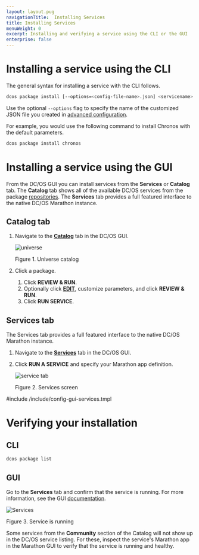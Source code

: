 ```yaml
---
layout: layout.pug
navigationTitle:  Installing Services
title: Installing Services
menuWeight: 0
excerpt: Installing and verifying a service using the CLI or the GUI
enterprise: false
---
```


# Installing a service using the CLI

The general syntax for installing a service with the CLI follows.

```bash
dcos package install [--options=<config-file-name>.json] <servicename>
```

Use the optional `--options` flag to specify the name of the customized JSON file you created in [advanced configuration](/1.12/deploying-services/config-universe-service/).

For example, you would use the following command to install Chronos with the default parameters.

```bash
dcos package install chronos
```

# Installing a service using the GUI

From the DC/OS GUI you can install services from the **Services** or **Catalog** tab. The **Catalog** tab shows all of the available DC/OS services from the package [repositories](/1.12/administering-clusters/repo/). The **Services** tab provides a full featured interface to the native DC/OS Marathon instance.


## Catalog tab

1.  Navigate to the [**Catalog**](/1.12/gui/catalog/) tab in the DC/OS GUI.

    ![universe](/1.12/img/GUI-Catalog-Main_View-1_12.png)

    Figure 1. Universe catalog

2.  Click a package.
    1. Click **REVIEW & RUN**.
    2. Optionally click [**EDIT**](/1.12/deploying-services/config-universe-service/), customize parameters, and click **REVIEW & RUN**.
    3. Click **RUN SERVICE**.

## Services tab
The Services tab provides a full featured interface to the native DC/OS Marathon instance.

1.  Navigate to the [**Services**](/1.12/gui/services/) tab in the DC/OS GUI.
1.  Click **RUN A SERVICE** and specify your Marathon app definition.

    ![service tab](/1.12/img/GUI-Services-No_Services_Running-1_12.png)

    Figure 2. Services screen

#include /include/config-gui-services.tmpl

# Verifying your installation

## CLI

```bash
dcos package list
```

## GUI

Go to the **Services** tab and confirm that the service is running. For more information, see the GUI [documentation](/1.12/gui/services/).

![Services](/1.12/img/GUI-Services-Running_Services_View-1_12.png)

Figure 3. Service is running

Some services from the **Community** section of the Catalog will not show up in the DC/OS service listing. For these, inspect the service's Marathon app in the Marathon GUI to verify that the service is running and healthy.
